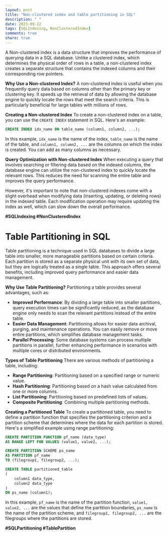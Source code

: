 ```yaml
---
layout: post
title: "Non-clustered index and table partitioning in SQL"
description: " "
date: 2023-09-22
tags: [SQLIndexing, NonClusteredIndex]
comments: true
share: true
---
```


A Non-clustered index is a data structure that improves the performance of querying data in a SQL database. Unlike a clustered index, which determines the physical order of rows in a table, a non-clustered index creates a separate structure that contains the indexed columns and their corresponding row pointers.

**Why Use a Non-clustered Index?**
A non-clustered index is useful when you frequently query data based on columns other than the primary key or clustering key. It speeds up the retrieval of data by allowing the database engine to quickly locate the rows that meet the search criteria. This is particularly beneficial for large tables with millions of rows.

**Creating a Non-clustered Index**
To create a non-clustered index on a table, you can use the `CREATE INDEX` statement in SQL. Here's an example:

```sql
CREATE INDEX idx_name ON table_name (column1, column2, ...);
```

In this example, `idx_name` is the name of the index, `table_name` is the name of the table, and `column1, column2, ...` are the columns on which the index is created. You can add as many columns as necessary.

**Query Optimization with Non-clustered Index**
When executing a query that involves searching or filtering data based on the indexed columns, the database engine can utilize the non-clustered index to quickly locate the relevant rows. This reduces the need for scanning the entire table and improves the query performance.

However, it's important to note that non-clustered indexes come with a slight overhead when modifying data (inserting, updating, or deleting rows) in the indexed table. Each modification operation may require updating the index as well, which can slow down the overall performance.

**#SQLIndexing #NonClusteredIndex**


# Table Partitioning in SQL

Table partitioning is a technique used in SQL databases to divide a large table into smaller, more manageable partitions based on certain criteria. Each partition is stored as a separate physical unit with its own set of data, but they are logically treated as a single table. This approach offers several benefits, including improved query performance and easier data management.

**Why Use Table Partitioning?**
Partitioning a table provides several advantages, such as:
- **Improved Performance**: By dividing a large table into smaller partitions, query execution times can be significantly reduced, as the database engine only needs to scan the relevant partitions instead of the entire table.
- **Easier Data Management**: Partitioning allows for easier data archival, purging, and maintenance operations. You can easily remove or move entire partitions, which simplifies database management tasks.
- **Parallel Processing**: Some database systems can process multiple partitions in parallel, further enhancing performance in scenarios with multiple cores or distributed environments.

**Types of Table Partitioning**
There are various methods of partitioning a table, including:
- **Range Partitioning**: Partitioning based on a specified range or numeric value.
- **Hash Partitioning**: Partitioning based on a hash value calculated from one or more columns.
- **List Partitioning**: Partitioning based on predefined lists of values.
- **Composite Partitioning**: Combining multiple partitioning methods.

**Creating a Partitioned Table**
To create a partitioned table, you need to define a partition function that specifies the partitioning criterion and a partition scheme that determines where the data for each partition is stored. Here's a simplified example using range partitioning:

```sql
CREATE PARTITION FUNCTION pf_name (data_type)
AS RANGE LEFT FOR VALUES (value1, value2, ...);

CREATE PARTITION SCHEME ps_name
AS PARTITION pf_name
TO (filegroup1, filegroup2, ...);

CREATE TABLE partitioned_table
(
    column1 data_type,
    column2 data_type
)
ON ps_name (column1);
```

In this example, `pf_name` is the name of the partition function, `value1, value2, ...` are the values that define the partition boundaries, `ps_name` is the name of the partition scheme, and `filegroup1, filegroup2, ...` are the filegroups where the partitions are stored.

**#SQLPartitioning #TablePartition**